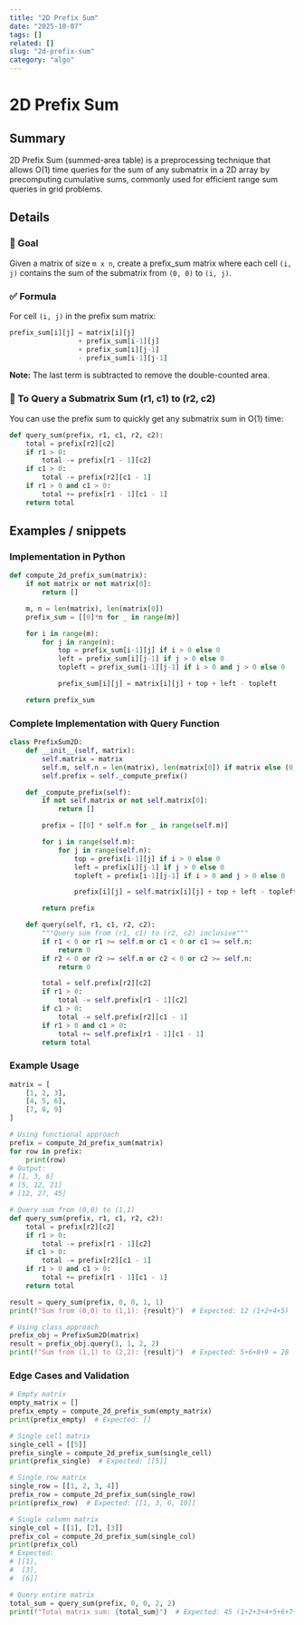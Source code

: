 ```yaml
---
title: "2D Prefix Sum"
date: "2025-10-07"
tags: []
related: []
slug: "2d-prefix-sum"
category: "algo"
---
```


# 2D Prefix Sum

## Summary
2D Prefix Sum (summed-area table) is a preprocessing technique that allows O(1) time queries for the sum of any submatrix in a 2D array by precomputing cumulative sums, commonly used for efficient range sum queries in grid problems.

## Details
### 🎯 Goal
Given a matrix of size `m x n`, create a prefix_sum matrix where each cell `(i, j)` contains the sum of the submatrix from `(0, 0)` to `(i, j)`.

### ✅ Formula
For cell `(i, j)` in the prefix sum matrix:

```python
prefix_sum[i][j] = matrix[i][j]
                 + prefix_sum[i-1][j]
                 + prefix_sum[i][j-1]
                 - prefix_sum[i-1][j-1]
```

**Note:** The last term is subtracted to remove the double-counted area.

### 📍 To Query a Submatrix Sum (r1, c1) to (r2, c2)
You can use the prefix sum to quickly get any submatrix sum in O(1) time:

```python
def query_sum(prefix, r1, c1, r2, c2):
    total = prefix[r2][c2]
    if r1 > 0:
        total -= prefix[r1 - 1][c2]
    if c1 > 0:
        total -= prefix[r2][c1 - 1]
    if r1 > 0 and c1 > 0:
        total += prefix[r1 - 1][c1 - 1]
    return total
```

## Examples / snippets

### Implementation in Python
```python
def compute_2d_prefix_sum(matrix):
    if not matrix or not matrix[0]:
        return []

    m, n = len(matrix), len(matrix[0])
    prefix_sum = [[0]*n for _ in range(m)]

    for i in range(m):
        for j in range(n):
            top = prefix_sum[i-1][j] if i > 0 else 0
            left = prefix_sum[i][j-1] if j > 0 else 0
            topleft = prefix_sum[i-1][j-1] if i > 0 and j > 0 else 0

            prefix_sum[i][j] = matrix[i][j] + top + left - topleft

    return prefix_sum
```

### Complete Implementation with Query Function
```python
class PrefixSum2D:
    def __init__(self, matrix):
        self.matrix = matrix
        self.m, self.n = len(matrix), len(matrix[0]) if matrix else (0, 0)
        self.prefix = self._compute_prefix()

    def _compute_prefix(self):
        if not self.matrix or not self.matrix[0]:
            return []

        prefix = [[0] * self.n for _ in range(self.m)]

        for i in range(self.m):
            for j in range(self.n):
                top = prefix[i-1][j] if i > 0 else 0
                left = prefix[i][j-1] if j > 0 else 0
                topleft = prefix[i-1][j-1] if i > 0 and j > 0 else 0

                prefix[i][j] = self.matrix[i][j] + top + left - topleft

        return prefix

    def query(self, r1, c1, r2, c2):
        """Query sum from (r1, c1) to (r2, c2) inclusive"""
        if r1 < 0 or r1 >= self.m or c1 < 0 or c1 >= self.n:
            return 0
        if r2 < 0 or r2 >= self.m or c2 < 0 or c2 >= self.n:
            return 0

        total = self.prefix[r2][c2]
        if r1 > 0:
            total -= self.prefix[r1 - 1][c2]
        if c1 > 0:
            total -= self.prefix[r2][c1 - 1]
        if r1 > 0 and c1 > 0:
            total += self.prefix[r1 - 1][c1 - 1]
        return total
```

### Example Usage
```python
matrix = [
    [1, 2, 3],
    [4, 5, 6],
    [7, 8, 9]
]

# Using functional approach
prefix = compute_2d_prefix_sum(matrix)
for row in prefix:
    print(row)
# Output:
# [1, 3, 6]
# [5, 12, 21]
# [12, 27, 45]

# Query sum from (0,0) to (1,1)
def query_sum(prefix, r1, c1, r2, c2):
    total = prefix[r2][c2]
    if r1 > 0:
        total -= prefix[r1 - 1][c2]
    if c1 > 0:
        total -= prefix[r2][c1 - 1]
    if r1 > 0 and c1 > 0:
        total += prefix[r1 - 1][c1 - 1]
    return total

result = query_sum(prefix, 0, 0, 1, 1)
print(f"Sum from (0,0) to (1,1): {result}")  # Expected: 12 (1+2+4+5)

# Using class approach
prefix_obj = PrefixSum2D(matrix)
result = prefix_obj.query(1, 1, 2, 2)
print(f"Sum from (1,1) to (2,2): {result}")  # Expected: 5+6+8+9 = 28
```

### Edge Cases and Validation
```python
# Empty matrix
empty_matrix = []
prefix_empty = compute_2d_prefix_sum(empty_matrix)
print(prefix_empty)  # Expected: []

# Single cell matrix
single_cell = [[5]]
prefix_single = compute_2d_prefix_sum(single_cell)
print(prefix_single)  # Expected: [[5]]

# Single row matrix
single_row = [[1, 2, 3, 4]]
prefix_row = compute_2d_prefix_sum(single_row)
print(prefix_row)  # Expected: [[1, 3, 6, 10]]

# Single column matrix
single_col = [[1], [2], [3]]
prefix_col = compute_2d_prefix_sum(single_col)
print(prefix_col)
# Expected:
# [[1],
#  [3],
#  [6]]

# Query entire matrix
total_sum = query_sum(prefix, 0, 0, 2, 2)
print(f"Total matrix sum: {total_sum}")  # Expected: 45 (1+2+3+4+5+6+7+8+9)
```
```
